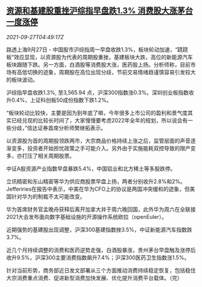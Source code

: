 <!--1632718862000-->
[资源和基建股重挫沪综指早盘跌1.3% 消费股大涨茅台一度涨停](https://cn.reuters.com/article/china-stock-noon-0927-mon-idCNKBS2GN08P)
------

<div><i>2021-09-27T04:49:17Z</i></div><p>路透上海9月27日 - 中国股市沪综指周一早盘收跌1.3%，板块轮动加速，“跷跷板”效应显现，以资源股为代表的周期股重挫，基建板块大跌，高位的新能源汽车板块跟随下跌。另一方面，白酒股等消费股大涨，医药股上扬。分析师称，目前市场有高低切换的迹象，周期股在高位出现分歧，节前交易情绪趋谨慎容易引发较大的板块波动。</p><p>沪综指早盘收跌1.3%, 至3,565.94 点，沪深300指数涨0.3%。深圳创业板指数收升0.4%，上证科创板50成份指数下跌1.2%。</p><p>“板块轮动比较快，主要是因为到年底了嘛，今年很多上市公司的盈利和景气度其实已经兑现的比较长时间了，大家慢慢要考虑2022年全年的规划，所以说会有一些分歧，”信达证券首席分析师樊继拓表示。</p><p>以资源股为首的周期股领跌两市，大宗商品价格持续上涨之后，监管层面的声音逐渐变多，投资者开始担忧政策之手可能介入。另外由于实施能耗双控导致的限产变多，亦打压了相关周期股票。</p><p>中证A股资源产业指数早盘暴跌5.4%，中国铝业和北方稀土等多股跌停。</p><p>立讯精密和东山精密等华为供应商股票早盘上扬，两者分别收升2.8%和2%。Jefferiries在报告中表示，中美在华为CFO上的协议是两国冲突缓和的迹象，但美国针对华为的制裁不太可能改变。</p><p>华为首席财务官孟晚舟获释后离开加拿大并于周六晚回国，此外华为周六在全联接2021大会发布面向数字基础设施的开源操作系统欧拉（openEuler）。</p><p>近期强势的基建股出现调整，沪深300基建指数挫3.5%，中证新能源汽车指数跌3.7%。</p><p>近几个月持续调整的消费和医药逆势走强，白酒股暴涨，贵州茅台早盘触及涨停后收升9.5%，沪深300主要消费指数飙升7.4%；沪深300医药卫生指数涨1.5%。</p><p>针对当前形势，商务部近日发文部署从三个方面推动消费持续稳定恢复，包括稳住大宗消费重点消费、促进新型消费加快发展、优化提升消费平台载体。（完）</p>
